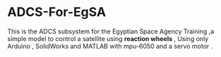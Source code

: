 # ADCS-For-EgSA
This is the ADCS subsystem for the Egyptian Space Agency Training 
,a simple model to control a satellite using **reaction wheels** , Using only Arduino , SolidWorks and MATLAB with mpu-6050 and a servo motor . 
